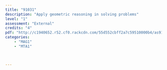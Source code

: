 ```yaml
---
title: "91031"
description: "Apply geometric reasoning in solving problems"
level: "1"
assessment: "External"
credits: "4"
pdf: "http://c1940652.r52.cf0.rackcdn.com/55d552cbff2a7c59510000b4/as91031.pdf"
categories:
    - "MAG1"
    - "MTA1"
    
    
    
---
```

